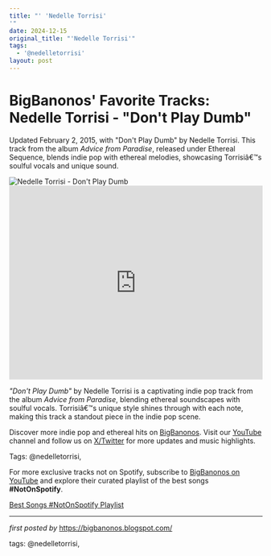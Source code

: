 ```yaml
---
title: "' 'Nedelle Torrisi'
'"
date: 2024-12-15
original_title: "'Nedelle Torrisi'"
tags:
  - '@nedelletorrisi'
layout: post
---
```

<!-- Post Title -->
<h1 >BigBanonos' Favorite Tracks: Nedelle Torrisi - "Don't Play Dumb"</h1> <!-- Introductory Text -->
<p >Updated February 2, 2015, with "Don't Play Dumb" by Nedelle Torrisi. This track from the album <em>Advice from Paradise</em>, released under Ethereal Sequence, blends indie pop with ethereal melodies, showcasing Torrisiâ€™s soulful vocals and unique sound.</p> <!-- Featured Image -->
<div > <img src="https://upload.wikimedia.org/wikipedia/commons/2/24/Nedelle_Torrisi.jpg" alt="Nedelle Torrisi - Don't Play Dumb" />
</div> <!-- YouTube Video Embed -->
<div > <iframe width="100%" height="385" src="https://www.youtube.com/embed/dAHkssVbHpU" title="Nedelle Torrisi - Don't Play Dumb OFFICIAL VIDEO" frameborder="0" allow="accelerometer; autoplay; clipboard-write; encrypted-media; gyroscope; picture-in-picture; web-share" referrerpolicy="strict-origin-when-cross-origin" allowfullscreen></iframe>
</div> <!-- Song Information -->
<div > <p><em>"Don't Play Dumb"</em> by Nedelle Torrisi is a captivating indie pop track from the album <em>Advice from Paradise</em>, blending ethereal soundscapes with soulful vocals. Torrisiâ€™s unique style shines through with each note, making this track a standout piece in the indie pop scene.</p>
</div> <!-- Footer Links -->
<div > <p>Discover more indie pop and ethereal hits on <a href="https://bigbanonos.blogspot.com/" target="_blank">BigBanonos</a>. Visit our <a href="https://www.youtube.com/@BigBanonos" target="_blank">YouTube</a> channel and follow us on <a href="https://x.com/bigbanonos" target="_blank">X/Twitter</a> for more updates and music highlights.</p>
</div> <!-- Tags -->
<p >Tags: @nedelletorrisi,</p>


<!--Subscribe and Playlist Links-->
<div>
    <p>For more exclusive tracks not on Spotify, subscribe to <a href="https://www.youtube.com/@BigBanonos" target="_blank">BigBanonos on YouTube</a> and explore their curated playlist of the best songs <strong>#NotOnSpotify</strong>.</p>
    <p><a href="https://www.youtube.com/playlist?list=PLtuNtuTatqI0kFahUCbtbfenC_ET5O_tr" target="_blank">Best Songs #NotOnSpotify Playlist<br /></a></p></div>

<hr />

<p><em>first posted by</em> <a href="https://bigbanonos.blogspot.com/" rel="noopener" target="_new">https://bigbanonos.blogspot.com/</a></p>

<p>tags: @nedelletorrisi,</p>
